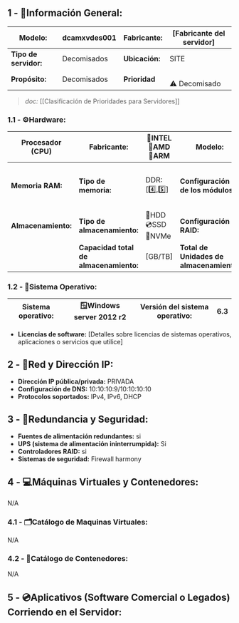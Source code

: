 ## **1 - 📓Información General:**

| **Modelo:**           | dcamxvdes001 | Fabricante:    | [Fabricante del servidor] |
| --------------------- | ------------ | -------------- | ------------------------- |
| **Tipo de servidor:** | Decomisados  | **Ubicación:** | SITE                      |
| **Propósito:**        | Decomisados  | **Prioridad**  | <br>⚠️ Decomisado         |
> _doc:_ [[Clasificación de Prioridades para Servidores]]
> 
### **1.1 - ⚙️Hardware:**

| Procesador (CPU)    | **Fabricante:**                        | 🔹INTEL<br>🔺AMD<br>🔸ARM | **Modelo:**                              | [modelo de la CPU]               |
| ------------------- | -------------------------------------- | ------------------------- | ---------------------------------------- | -------------------------------- |
| **Memoria RAM:**    | **Tipo de memoria:**                   | DDR: [4️⃣,5️⃣]            | **Configuración de los módulos:**        | [Número de módulos, canal, etc.] |
| **Almacenamiento:** | **Tipo de almacenamiento:**            | 💾HDD <br>💿SSD<br>💽NVMe | **Configuración RAID:**                  | ✅❌<br>Raid[# Num]                |
|                     | **Capacidad total de almacenamiento:** | [GB/TB]                   | **Total de Unidades de almacenamiento:** | [X]                              |

### **1.2 - 🐧Sistema Operativo:**

| **Sistema operativo:**             | 🪟Windows server 2012 r2                  | **Versión del sistema operativo:** | 6.3 |
| ---------------------------------- | ----------------------------------------- | ---------------------------------- | --- |
- **Licencias de software:** [Detalles sobre licencias de sistemas operativos, aplicaciones o servicios que utilice]

## **2 - 🛜Red y Dirección IP:**
- **Dirección IP pública/privada:** PRIVADA
- **Configuración de DNS:** 10:10:10:9/10:10:10:10
- **Protocolos soportados:** IPv4, IPv6, DHCP

## **3 - 🔐Redundancia y Seguridad:**
- **Fuentes de alimentación redundantes:** si
- **UPS (sistema de alimentación ininterrumpida):** Si
- **Controladores RAID:** si
- **Sistemas de seguridad:** Firewall harmony

## **4 - 💻Máquinas Virtuales y Contenedores:**
N/A
### **4.1 - 🗂️Catálogo de Maquinas Virtuales:**
N/A
### **4.2 - 📁Catálogo de Contenedores:**
N/A
## **5 - 💿Aplicativos (Software Comercial o Legados) Corriendo en el Servidor:**


